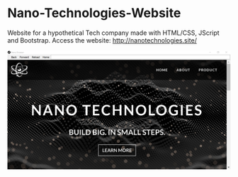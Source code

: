 # Nano-Technologies-Website
Website for a hypothetical Tech company made with HTML/CSS, JScript and Bootstrap.
Access the website: http://nanotechnologies.site/

![](images/nanobrowser.png)
